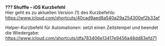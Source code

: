 <b>??? Shuffle – iOS Kurzbefehl</b><br>
Hier geht es zu aktuellen Version (1) des Kurzbefehls: https://www.icloud.com/shortcuts/40cad9aed8a540a29a254300ef2b33af

Helper-Kurzbefehl für Automationen: setzt einen Zeitstempel und beendet die Wiedergabe: https://www.icloud.com/shortcuts/dfa783406e13417e9456a48dd83efd71
